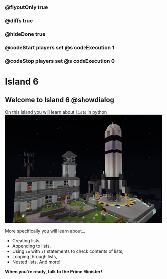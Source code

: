 ### @flyoutOnly true
### @diffs true
### @hideDone true
### @codeStart players set @s codeExecution 1
### @codeStop players set @s codeExecution 0

# Island 6

## Welcome to Island 6 @showdialog

On this island you will learn about `lists` in python
![Cover image](https://raw.githubusercontent.com/CausewayDigital/Minecraft-EE-MakeCode/refs/heads/master/tutorials/python-islands/island-6/start/cover.png)

More specifically you will learn about...

- Creating lists,
- Appending to lists,
- Using `in` with `if` statements to check contents of lists,
- Looping through lists,
- Nested lists,
And more!

**When you're ready, talk to the Prime Minister!**
